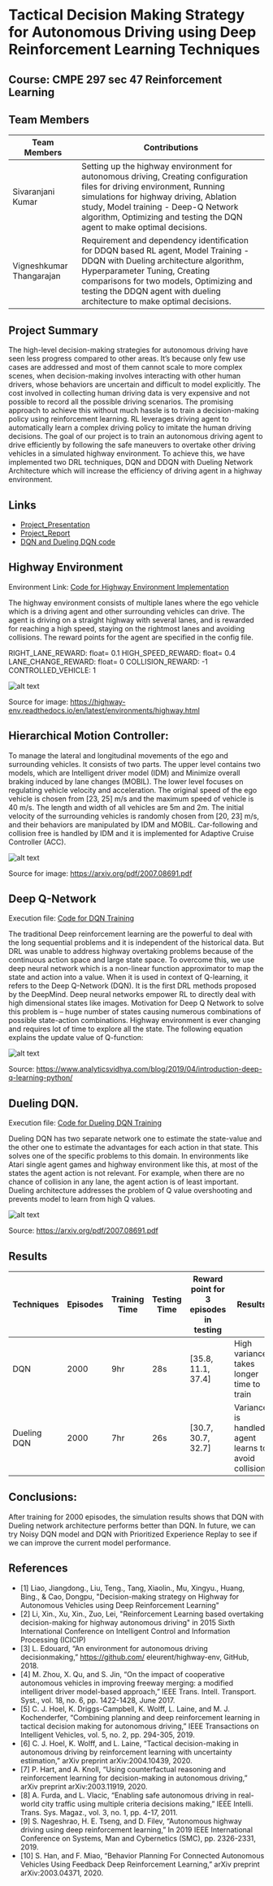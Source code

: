 # Tactical Decision Making Strategy for Autonomous Driving using Deep Reinforcement Learning Techniques

## Course: CMPE 297 sec 47 Reinforcement Learning

## Team Members

Team Members | Contributions | 
--- | --- |
Sivaranjani Kumar |  Setting up the highway environment for autonomous driving, Creating configuration files for driving environment, Running simulations for highway driving, Ablation study, Model training - Deep-Q Network algorithm, Optimizing and testing the DQN agent to make optimal decisions.    |
Vigneshkumar Thangarajan |  Requirement and dependency identification for DDQN based RL agent, Model Training - DDQN with Dueling architecture algorithm, Hyperparameter Tuning, Creating comparisons for two models, Optimizing and testing the DDQN agent with dueling architecture to make optimal decisions.    |

## Project Summary

The high-level decision-making strategies for autonomous driving have seen less progress compared to other areas. It’s because only few use cases are addressed and most of them cannot scale to more complex scenes, when decision-making involves interacting with other human drivers, whose behaviors are uncertain and difficult to model explicitly.  The cost involved in collecting human driving data is very expensive and not possible to record all the possible driving scenarios. The promising approach to achieve this without much hassle is to train a decision-making policy using reinforcement learning. RL leverages driving agent to automatically learn a complex driving policy to imitate the human driving decisions. The goal of our project is to train an autonomous driving agent to drive efficiently by following the safe maneuvers to overtake other driving vehicles in a simulated highway environment. To achieve this, we have implemented two DRL techniques, DQN and DDQN with Dueling Network Architecture which will increase the efficiency of driving agent in a highway environment. 

## Links

- [Project_Presentation](https://github.com/RL-AutonomousDriving/RL_algorithm/tree/main/Presentation_slides)
- [Project_Report](https://github.com/RL-AutonomousDriving/RL_algorithm/tree/main/Project_Report)
- [DQN and Dueling DQN code](https://github.com/RL-AutonomousDriving/RLAgent)

## Highway Environment

Environment Link: [Code for Highway Environment Implementation](https://github.com/RL-AutonomousDriving/Autonomous_Driving)

The highway environment consists of multiple lanes where the ego vehicle which is a driving agent and other surrounding vehicles can drive.  The agent is driving on a straight highway with several lanes, and is rewarded for reaching a high speed, staying on the rightmost lanes and avoiding collisions. The reward points for the agent are specified in the config file. 

RIGHT_LANE_REWARD: float= 0.1 
HIGH_SPEED_REWARD: float= 0.4 
LANE_CHANGE_REWARD: float= 0 
COLLISION_REWARD: -1 
CONTROLLED_VEHICLE: 1 

![alt text](https://github.com/RL-AutonomousDriving/RL_algorithm/blob/main/Images/Highway.png)

Source for image: https://highway-env.readthedocs.io/en/latest/environments/highway.html

## Hierarchical Motion Controller:

To manage the lateral and longitudinal movements of the ego and surrounding vehicles. It consists of two parts. The upper level contains two models, which are Intelligent driver model (IDM) and Minimize overall braking induced by lane changes (MOBIL). The lower level focuses on regulating vehicle velocity and acceleration. The original speed of the ego vehicle is chosen from [23, 25] m/s and the maximum speed of vehicle is 40 m/s. The length and width of all vehicles are 5m and 2m. The initial velocity of the surrounding vehicles is randomly chosen from [20, 23] m/s, and their behaviors are manipulated by IDM and MOBIL. Car-following and collision free is handled by IDM and it is implemented for Adaptive Cruise Controller (ACC). 

![alt text](https://github.com/RL-AutonomousDriving/RL_algorithm/blob/main/Images/env.png)

Source for image: https://arxiv.org/pdf/2007.08691.pdf

## Deep Q-Network

Execution file: [Code for DQN Training](https://github.com/RL-AutonomousDriving/RL_algorithm/blob/main/Deep_Q_Network.ipynb)

The traditional Deep reinforcement learning are the powerful to deal with the long sequential problems and it is independent of the historical data. But DRL was unable to address highway overtaking problems because of the continuous action space and large state space. To overcome this, we use deep neural network which is a non-linear function approximator to map the state and action into a value. When it is used in context of Q-learning, it refers to the Deep Q-Network (DQN). It is the first DRL methods proposed by the DeepMind. Deep neural networks empower RL to directly deal with high dimensional states like images. Motivation for Deep Q Network to solve this problem is – huge number of states causing numerous combinations of possible state-action combinations. Highway environment is ever changing and requires lot of time to explore all the state. The following equation explains the update value of Q-function: 

![alt text](https://github.com/RL-AutonomousDriving/RL_algorithm/blob/main/Images/DQN.png)

Source: https://www.analyticsvidhya.com/blog/2019/04/introduction-deep-q-learning-python/

## Dueling DQN. 

Execution file: [Code for Dueling DQN Training](https://github.com/RL-AutonomousDriving/RL_algorithm/blob/main/Dueling_DQN.ipynb)

Dueling DQN has two separate network one to estimate the state-value and the other one to estimate the advantages for each action in that state. This solves one of the specific problems to this domain. In environments like Atari single agent games and highway environment like this, at most of the states the agent action is not relevant. For example, when there are no chance of collision in any lane, the agent action is of least important. Dueling architecture addresses the problem of Q value overshooting and prevents model to learn from high Q values. 

![alt text](https://github.com/RL-AutonomousDriving/RL_algorithm/blob/main/Images/DDQN.png)

Source: https://arxiv.org/pdf/2007.08691.pdf

## Results


Techniques | Episodes | Training Time | Testing Time | Reward point for 3 episodes in testing | Results
--- | --- | --- | --- | --- | --- | 
DQN | 2000 | 9hr | 28s | [35.8, 11.1, 37.4] | High variance, takes longer time to train |
Dueling DQN | 2000 | 7hr | 26s | [30.7, 30.7, 32.7] | Variance is handled, agent learns to avoid collision | 


## Conclusions:

After training for 2000 episodes, the simulation results shows that DQN with Dueling network architecture performs better than DQN. In future, we can try Noisy DQN model and DQN with Prioritized Experience Replay to see if we can improve the current model performance. 

## References

- [1] Liao, Jiangdong., Liu, Teng., Tang, Xiaolin., Mu, Xingyu., Huang, Bing., & Cao, Dongpu, "Decision-making strategy on Highway for Autonomous Vehicles using Deep Reinforcement Learning" 
- [2] Li, Xin., Xu, Xin., Zuo, Lei, "Reinforcement Learning based overtaking decision-making for highway autonomous driving" in 2015 Sixth International Conference on Intelligent Control and Information Processing (ICICIP) 
- [3] L. Edouard, “An environment for autonomous driving decisionmaking,” https://github.com/ eleurent/highway-env, GitHub, 2018. 
- [4] M. Zhou, X. Qu, and S. Jin, “On the impact of cooperative autonomous vehicles in improving freeway merging: a modified intelligent driver model-based approach,” IEEE Trans. Intell. Transport. Syst., vol. 18, no. 6, pp. 1422-1428, June 2017. 
- [5] C. J. Hoel, K. Driggs-Campbell, K. Wolff, L. Laine, and M. J. Kochenderfer, “Combining planning and deep reinforcement learning in tactical decision making for autonomous driving,” IEEE Transactions on Intelligent Vehicles, vol. 5, no. 2, pp. 294-305, 2019. 
- [6] C. J. Hoel, K. Wolff, and L. Laine, “Tactical decision-making in autonomous driving by reinforcement learning with uncertainty estimation,” arXiv preprint arXiv:2004.10439, 2020. 
- [7] P. Hart, and A. Knoll, “Using counterfactual reasoning and reinforcement learning for decision-making in autonomous driving,” arXiv preprint arXiv:2003.11919, 2020. 
- [8] A. Furda, and L. Vlacic, “Enabling safe autonomous driving in real-world city traffic using multiple criteria decisions making,” IEEE Intelli. Trans. Sys. Magaz., vol. 3, no. 1, pp. 4-17, 2011. 
- [9] S. Nageshrao, H. E. Tseng, and D. Filev, “Autonomous highway driving using deep reinforcement learning,” In 2019 IEEE International Conference on Systems, Man and Cybernetics (SMC), pp. 2326-2331, 2019. 
- [10] S. Han, and F. Miao, “Behavior Planning For Connected Autonomous Vehicles Using Feedback Deep Reinforcement Learning,” arXiv preprint arXiv:2003.04371, 2020. 
